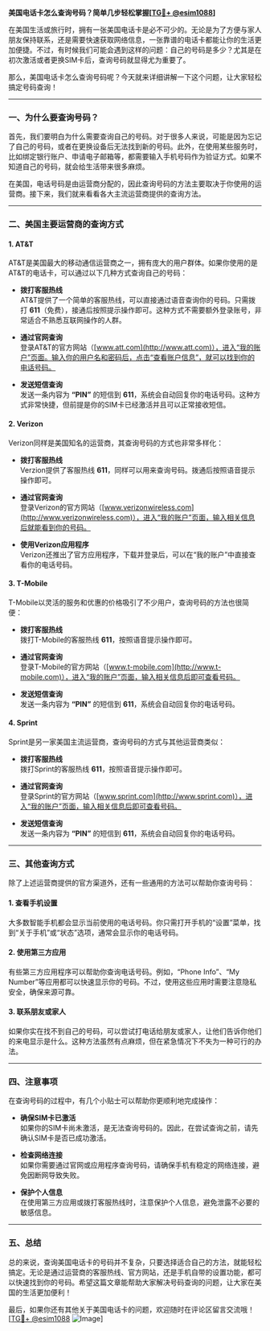 **美国电话卡怎么查询号码？简单几步轻松掌握[[TG💪+ @esim1088](https://t.me/s/esim1088)]**

在美国生活或旅行时，拥有一张美国电话卡是必不可少的。无论是为了方便与家人朋友保持联系，还是需要快速获取网络信息，一张靠谱的电话卡都能让你的生活更加便捷。不过，有时候我们可能会遇到这样的问题：自己的号码是多少？尤其是在初次激活或者更换SIM卡后，查询号码就显得尤为重要了。

那么，美国电话卡怎么查询号码呢？今天就来详细讲解一下这个问题，让大家轻松搞定号码查询！

---

### **一、为什么要查询号码？**

首先，我们要明白为什么需要查询自己的号码。对于很多人来说，可能是因为忘记了自己的号码，或者在更换设备后无法找到新的号码。此外，在使用某些服务时，比如绑定银行账户、申请电子邮箱等，都需要输入手机号码作为验证方式。如果不知道自己的号码，就会给生活带来很多麻烦。

在美国，电话号码是由运营商分配的，因此查询号码的方法主要取决于你使用的运营商。接下来，我们就来看看各大主流运营商提供的查询方法。

---

### **二、美国主要运营商的查询方式**

#### **1. AT&T**
AT&T是美国最大的移动通信运营商之一，拥有庞大的用户群体。如果你使用的是AT&T的电话卡，可以通过以下几种方式查询自己的号码：

- **拨打客服热线**  
  AT&T提供了一个简单的客服热线，可以直接通过语音查询你的号码。只需拨打 **611**（免费），接通后按照提示操作即可。这种方式不需要额外登录账号，非常适合不熟悉互联网操作的人群。

- **通过官网查询**  
  登录AT&T的官方网站（[www.att.com](http://www.att.com)），进入“我的账户”页面。输入你的用户名和密码后，点击“查看账户信息”，就可以找到你的电话号码。

- **发送短信查询**  
  发送一条内容为 **“PIN”** 的短信到 **611**，系统会自动回复你的电话号码。这种方式非常快捷，但前提是你的SIM卡已经激活并且可以正常接收短信。

#### **2. Verizon**
Verizon同样是美国知名的运营商，其查询号码的方式也非常多样化：

- **拨打客服热线**  
  Verzion提供了客服热线 **611**，同样可以用来查询号码。拨通后按照语音提示操作即可。

- **通过官网查询**  
  登录Verizon的官方网站（[www.verizonwireless.com](http://www.verizonwireless.com)），进入“我的账户”页面，输入相关信息后就能看到你的号码。

- **使用Verizon应用程序**  
  Verizon还推出了官方应用程序，下载并登录后，可以在“我的账户”中直接查看你的电话号码。

#### **3. T-Mobile**
T-Mobile以灵活的服务和优惠的价格吸引了不少用户，查询号码的方法也很简便：

- **拨打客服热线**  
  拨打T-Mobile的客服热线 **611**，按照语音提示操作即可。

- **通过官网查询**  
  登录T-Mobile的官方网站（[www.t-mobile.com](http://www.t-mobile.com)），进入“我的账户”页面，输入相关信息后即可查看号码。

- **发送短信查询**  
  发送一条内容为 **“PIN”** 的短信到 **611**，系统会自动回复你的电话号码。

#### **4. Sprint**
Sprint是另一家美国主流运营商，查询号码的方式与其他运营商类似：

- **拨打客服热线**  
  拨打Sprint的客服热线 **611**，按照语音提示操作即可。

- **通过官网查询**  
  登录Sprint的官方网站（[www.sprint.com](http://www.sprint.com)），进入“我的账户”页面，输入相关信息后即可查看号码。

- **发送短信查询**  
  发送一条内容为 **“PIN”** 的短信到 **611**，系统会自动回复你的电话号码。

---

### **三、其他查询方式**

除了上述运营商提供的官方渠道外，还有一些通用的方法可以帮助你查询号码：

#### **1. 查看手机设置**
大多数智能手机都会显示当前使用的电话号码。你只需打开手机的“设置”菜单，找到“关于手机”或“状态”选项，通常会显示你的电话号码。

#### **2. 使用第三方应用**
有些第三方应用程序可以帮助你查询电话号码。例如，“Phone Info”、“My Number”等应用都可以快速显示你的号码。不过，使用这些应用时需要注意隐私安全，确保来源可靠。

#### **3. 联系朋友或家人**
如果你实在找不到自己的号码，可以尝试打电话给朋友或家人，让他们告诉你他们的来电显示是什么。这种方法虽然有点麻烦，但在紧急情况下不失为一种可行的办法。

---

### **四、注意事项**

在查询号码的过程中，有几个小贴士可以帮助你更顺利地完成操作：

- **确保SIM卡已激活**  
  如果你的SIM卡尚未激活，是无法查询号码的。因此，在尝试查询之前，请先确认SIM卡是否已成功激活。

- **检查网络连接**  
  如果你需要通过官网或应用程序查询号码，请确保手机有稳定的网络连接，避免因断网导致失败。

- **保护个人信息**  
  在使用第三方应用或拨打客服热线时，注意保护个人信息，避免泄露不必要的敏感信息。

---

### **五、总结**

总的来说，查询美国电话卡的号码并不复杂，只要选择适合自己的方法，就能轻松搞定。无论是通过运营商的客服热线、官方网站，还是手机自带的设置功能，都可以快速找到你的号码。希望这篇文章能帮助大家解决号码查询的问题，让大家在美国的生活更加便利！

最后，如果你还有其他关于美国电话卡的问题，欢迎随时在评论区留言交流哦！[[TG💪+ @esim1088](https://t.me/s/esim1088) ![Image](https://i.postimg.cc/4NQfJmqS/Snipaste-2025-05-13-00-14-12.png)]